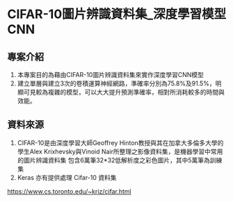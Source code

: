 # CIFAR-10圖片辨識資料集_深度學習模型CNN

## 專案介紹

1. 本專案目的為藉由CIFAR-10圖片辨識資料集來實作深度學習CNN模型
2. 建立單層與建立3次的卷積運算神經網路，準確率分別為75.8%及91.5%，明顯可見較為複雜的模型，可以大大提升預測準確率，相對所消耗較多的時間與效能。

## 資料來源

1. CIFAR-10是由深度學習大師Geoffrey Hinton教授與其在加拿大多倫多大學的學生Alex Krixhevsky與Vinoid Nair所整理之影像資料集，是機器學習中常用的圖片辨識資料集
包含6萬筆32*32低解析度之彩色圖片，其中5萬筆為訓練集
2. Keras 亦有提供處理 Cifar-10 資料集

https://www.cs.toronto.edu/~kriz/cifar.html
